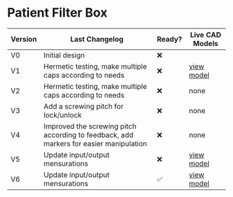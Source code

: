 # Patient Filter Box

| Version | Last Changelog | Ready? | Live CAD Models |
| ------- | -------------- | ------ | --------------- |
| V0 | Initial design | ❌
| V1 | Hermetic testing, make multiple caps according to needs | ❌ | [view model](https://a360.co/33CCX4T)
| V2 | Hermetic testing, make multiple caps according to needs | ❌ | none
| V3 | Add a screwing pitch for lock/unlock | ❌ | none
| V4 | Improved the screwing pitch according to feedback, add markers for easier manipulation | ❌ | none
| V5 | Update input/output mensurations | ❌ | [view model](https://a360.co/2X5VvJq)
| V6 | Update input/output mensurations | ✅ | [view model](https://a360.co/2X5VvJq)

